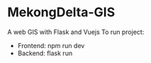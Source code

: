 # MekongDelta-GIS
A web GIS with Flask and Vuejs
To run project: 
 - Frontend: npm run dev
 - Backend: flask run